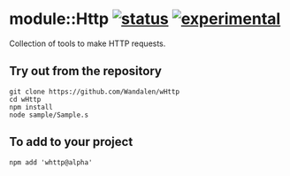
# module::Http  [![status](https://github.com/Wandalen/wHttp/workflows/publish/badge.svg)](https://github.com/Wandalen/wHttp/actions?query=workflow%3Apublish) [![experimental](https://img.shields.io/badge/stability-experimental-orange.svg)](https://github.com/emersion/stability-badges#experimental)

Collection of tools to make HTTP requests.

## Try out from the repository
```
git clone https://github.com/Wandalen/wHttp
cd wHttp
npm install
node sample/Sample.s
```

## To add to your project
```
npm add 'whttp@alpha'
```

